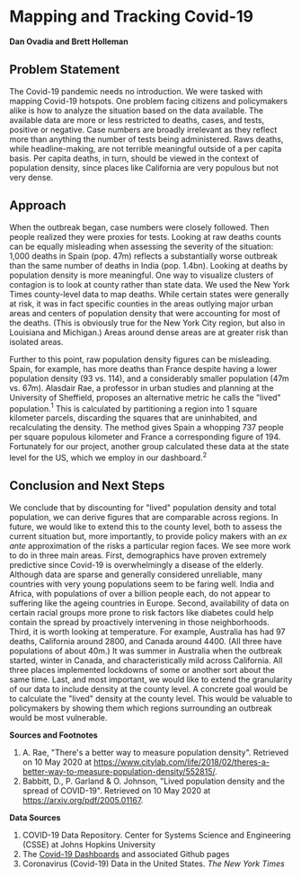 # Mapping and Tracking Covid-19 
**Dan Ovadia and Brett Holleman**

## Problem Statement 
The Covid-19 pandemic needs no introduction. We were tasked with mapping Covid-19 hotspots. One problem facing citizens and policymakers alike is how to analyze the situation based on the data available. The available data are more or less restricted to deaths, cases, and tests, positive or negative. Case numbers are broadly irrelevant as they reflect more than anything the number of tests being administered. Raws deaths, while headline-making, are not terrible meaningful outside of a per capita basis. Per capita deaths, in turn, should be viewed in the context of population density, since places like California are very populous but not very dense. 

## Approach 
When the outbreak began, case numbers were closely followed. Then people realized they were proxies for tests. Looking at raw deaths counts can be equally misleading when assessing the severity of the situation: 1,000 deaths in Spain (pop. 47m) reflects a substantially worse outbreak than the same number of deaths in India (pop. 1.4bn). Looking at deaths by population density is more meaningful. One way to visualize clusters of contagion is to look at county rather than state data. We used the New York Times county-level data to map deaths. While certain states were generally at risk, it was in fact specific counties in the areas outlying major urban areas and centers of population density that were accounting for most of the deaths. (This is obviously true for the New York City region, but also in Louisiana and Michigan.) Areas around dense areas are at greater risk than isolated areas. 

Further to this point, raw population density figures can be misleading. Spain, for example, has more deaths than France despite having a lower population density (93 vs. 114), and a considerably smaller population (47m vs. 67m). Alasdair Rae, a professor in urban studies and planning at the University of Sheffield, proposes an alternative metric he calls the "lived" population.$^1$ This is calculated by partitioning a region into 1 square kilometer parcels, discarding the squares that are uninhabited, and recalculating the density. The method gives Spain a whopping 737 people per square populous kilometer and France a corresponding figure of 194. Fortunately for our project, another group calculated these data at the state level for the US, which we employ in our dashboard.$^2$ 

## Conclusion and Next Steps
We conclude that by discounting for "lived" population density and total population, we can derive figures that are comparable across regions. In future, we would like to extend this to the county level, both to assess the current situation but, more importantly, to provide policy makers with an *ex ante* approximation of the risks a particular region faces. We see more work to do in three main areas. First, demographics have proven extremely predictive since Covid-19 is overwhelmingly a disease of the elderly. Although data are sparse and generally considered unreliable, many countries with very young populations seem to be faring well. India and Africa, with populations of over a billion people each, do not appear to suffering like the ageing countries in Europe. Second, availability of data on certain racial groups more prone to risk factors like diabetes could help contain the spread by proactively intervening in those neighborhoods.  Third, it is worth looking at temperature. For example, Australia has had 97 deaths, California around 2800, and Canada around 4400. (All three have populations of about 40m.) It was summer in Australia when the outbreak started, winter in Canada, and characteristically mild across California. All three places implemented lockdowns of some or another sort about the same time. Last, and most important, we would like to extend the granularity of our data to include density at the county level. A concrete goal would be to calculate the "lived" density at the county level. This would be valuable to policymakers by showing them which regions surrounding an outbreak would be most vulnerable. 


**Sources and Footnotes**
1. A. Rae, "There's a better way to measure population density". Retrieved on 10 May 2020 at https://www.citylab.com/life/2018/02/theres-a-better-way-to-measure-population-density/552815/. 
2. Babbitt, D., P. Garland & O. Johnson, "Lived population density and the spread of COVID-19". Retrieved on 10 May 2020 at https://arxiv.org/pdf/2005.01167. 
 
**Data Sources**
1. COVID-19 Data Repository. Center for Systems Science and Engineering (CSSE) at Johns Hopkins University
2. The [Covid-19 Dashboards](https://covid19dashboards.com) and associated Github pages
3. Coronavirus (Covid-19) Data in the United States. *The New York Times*